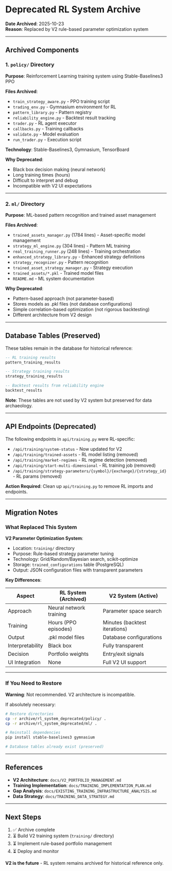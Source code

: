 # Deprecated RL System Archive

**Date Archived**: 2025-10-23  
**Reason**: Replaced by V2 rule-based parameter optimization system

---

## Archived Components

### 1. `policy/` Directory
**Purpose**: Reinforcement Learning training system using Stable-Baselines3 PPO

**Files Archived**:
- `train_strategy_aware.py` - PPO training script
- `trading_env.py` - Gymnasium environment for RL
- `pattern_library.py` - Pattern registry
- `reliability_engine.py` - Backtest result tracking
- `trader.py` - RL agent executor
- `callbacks.py` - Training callbacks
- `validate.py` - Model evaluation
- `run_trader.py` - Execution script

**Technology**: Stable-Baselines3, Gymnasium, TensorBoard

**Why Deprecated**: 
- Black box decision making (neural network)
- Long training times (hours)
- Difficult to interpret and debug
- Incompatible with V2 UI expectations

---

### 2. `ml/` Directory
**Purpose**: ML-based pattern recognition and trained asset management

**Files Archived**:
- `trained_assets_manager.py` (1784 lines) - Asset-specific model management
- `strategy_ml_engine.py` (304 lines) - Pattern ML training
- `real_training_runner.py` (248 lines) - Training orchestration
- `enhanced_strategy_library.py` - Enhanced strategy definitions
- `strategy_recognizer.py` - Pattern recognition
- `trained_asset_strategy_manager.py` - Strategy execution
- `trained_assets/*.pkl` - Trained model files
- `README.md` - ML system documentation

**Why Deprecated**:
- Pattern-based approach (not parameter-based)
- Stores models as .pkl files (not database configurations)
- Simple correlation-based optimization (not rigorous backtesting)
- Different architecture from V2 design

---

## Database Tables (Preserved)

These tables remain in the database for historical reference:

```sql
-- RL training results
pattern_training_results

-- Strategy training results
strategy_training_results

-- Backtest results from reliability engine
backtest_results
```

**Note**: These tables are not used by V2 system but preserved for data archaeology.

---

## API Endpoints (Deprecated)

The following endpoints in `api/training.py` were RL-specific:

- `/api/training/system-status` - Now updated for V2
- `/api/training/trained-assets` - RL model listing (removed)
- `/api/training/market-regimes` - RL regime detection (removed)
- `/api/training/start-multi-dimensional` - RL training job (removed)
- `/api/training/strategy-parameters/{symbol}/{exchange}/{strategy_id}` - RL params (removed)

**Action Required**: Clean up `api/training.py` to remove RL imports and endpoints.

---

## Migration Notes

### What Replaced This System

**V2 Parameter Optimization System**:
- Location: `training/` directory
- Purpose: Rule-based strategy parameter tuning
- Technology: Grid/Random/Bayesian search, scikit-optimize
- Storage: `trained_configurations` table (PostgreSQL)
- Output: JSON configuration files with transparent parameters

**Key Differences**:

| Aspect | RL System (Archived) | V2 System (Active) |
|--------|---------------------|-------------------|
| Approach | Neural network training | Parameter space search |
| Training | Hours (PPO episodes) | Minutes (backtest iterations) |
| Output | .pkl model files | Database configurations |
| Interpretability | Black box | Fully transparent |
| Decision | Portfolio weights | Entry/exit signals |
| UI Integration | None | Full V2 UI support |

---

### If You Need to Restore

**Warning**: Not recommended. V2 architecture is incompatible.

If absolutely necessary:
```bash
# Restore directories
cp -r archive/rl_system_deprecated/policy/ .
cp -r archive/rl_system_deprecated/ml/ .

# Reinstall dependencies
pip install stable-baselines3 gymnasium

# Database tables already exist (preserved)
```

---

## References

- **V2 Architecture**: `docs/V2_PORTFOLIO_MANAGEMENT.md`
- **Training Implementation**: `docs/TRAINING_IMPLEMENTATION_PLAN.md`
- **Gap Analysis**: `docs/EXISTING_TRAINING_INFRASTRUCTURE_ANALYSIS.md`
- **Data Strategy**: `docs/TRAINING_DATA_STRATEGY.md`

---

## Next Steps

1. ✅ Archive complete
2. ⏳ Build V2 training system (`training/` directory)
3. ⏳ Implement rule-based portfolio management
4. ⏳ Deploy and monitor

**V2 is the future** - RL system remains archived for historical reference only.
